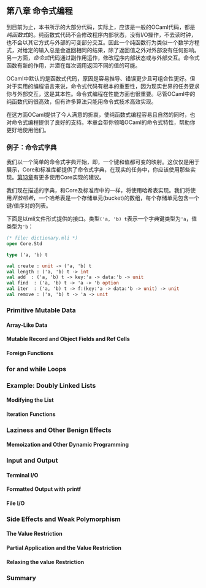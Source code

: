 ## 第八章 命令式编程
到目前为止，本书所示的大部分代码，实际上，应该是一般的OCaml代码，都是*纯函数式*的。纯函数式代码不会修改程序内部状态，没有I/O操作，不去读时钟，也不会以其它方式与外部的可变部分交互。因此一个纯函数行为类似一个数学方程式，对给定的输入总是会返回相同的结果，除了返回值之外对外部没有任何影响。另一方面，*命令式*代码通过副作用运作，修改程序内部状态或与外部交互。命令式函数有新的作用，并潜在每次调用返回不同的值的可能。

OCaml中默认的是函数式代码，原因是容易推导、错误更少且可组合性更好。但对于实用的编程语言来说，命令式代码有根本的重要性，因为现实世界的任务要求你与外部交互，这是其本性。命令式编程在性能方面也很重要。尽管OCaml中的纯函数代码很高效，但有许多算法只能用命令式技术高效实现。

在这方面OCaml提供了今人满意的折衷，使纯函数式编程容易且自然的同时，也对命令式编程提供了良好的支持。本章会带你领略OCaml的命令式特性，帮助你更好地使用他们。

### 例子：命令式字典
我们以一个简单的命令式字典开始，即，一个键和值都可变的映射。这仅仅是用于展示，Core和标准库都提供了命令式字典，在现实的任务中，你应该使用那些实现。[第13章](https://github.com/zforget/translation/blob/master/real_world_ocaml/2_13_maps_and_hash_tables.md)有更多使用Core实现的建议。

我们现在描述的字典，和Core及标准库中的一样，将使用哈希表实现。我们将使用*开放哈希*，一个哈希表是一个存储单元(bucket)的数组，每个存储单元包含一个键/值序对的列表。

下面是以mli文件形式提供的接口。类型`('a, 'b) t`表示一个字典键类型为`'a`，值类型为`'b`：
```ocaml
(* file: dictionary.mli *)
open Core.Std

type ('a, 'b) t

val create : unit -> ('a, 'b) t
val length : ('a, 'b) t -> int
val add  : ('a, 'b) t -> key:'a -> data:'b -> unit
val find  : ('a, 'b) t -> 'a -> 'b option
val iter  : ('a, 'b) t -> f:(key:'a -> data:'b -> unit) -> unit
val remove : ('a, 'b) t -> 'a -> unit
```

### Primitive Mutable Data
#### Array-Like Data
#### Mutable Record and Object Fields and Ref Cells
#### Foreign Functions

### for and while Loops

### Example: Doubly Linked Lists
#### Modifying the List
#### Iteration Functions

### Laziness and Other Benign Effects
#### Memoization and Other Dynamic Programming

### Input and Output
#### Terminal I/O
#### Formatted Output with printf
#### File I/O

### Side Effects and Weak Polymorphism
#### The Value Restriction
#### Partial Application and the Value Restriction
#### Relaxing the value Restriction

### Summary
